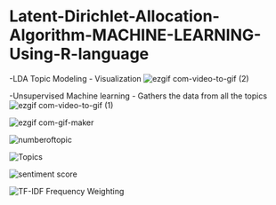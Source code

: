 # Latent-Dirichlet-Allocation-Algorithm-MACHINE-LEARNING-Using-R-language


-LDA Topic Modeling - Visualization
![ezgif com-video-to-gif (2)](https://user-images.githubusercontent.com/59985283/77004911-db19c280-699a-11ea-8b58-f6e874ef0381.gif)


-Unsupervised Machine learning - Gathers the data from all the topics
![ezgif com-video-to-gif (1)](https://user-images.githubusercontent.com/59985283/76998933-d18b5d00-6990-11ea-91ae-5c5ef39c713f.gif)


![ezgif com-gif-maker](https://user-images.githubusercontent.com/59985283/77000963-22508500-6994-11ea-8715-e89d3cf7625c.gif)



![numberoftopic](https://user-images.githubusercontent.com/59985283/77003764-e9ff7580-6998-11ea-99c3-0a62f4aa8b9f.png)

![Topics](https://user-images.githubusercontent.com/59985283/77003771-eec42980-6998-11ea-85f9-7d4474406b96.png)

![sentiment score](https://user-images.githubusercontent.com/59985283/77003786-f4217400-6998-11ea-91cd-8f7282953f22.png)

![TF-IDF Frequency Weighting](https://user-images.githubusercontent.com/59985283/77003792-f683ce00-6998-11ea-8a3f-4741546a97ac.png)
